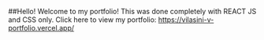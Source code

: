 ##Hello! Welcome to my portfolio!
This was done completely with REACT JS and CSS only.
Click here to view my portfolio: https://vilasini-v-portfolio.vercel.app/
